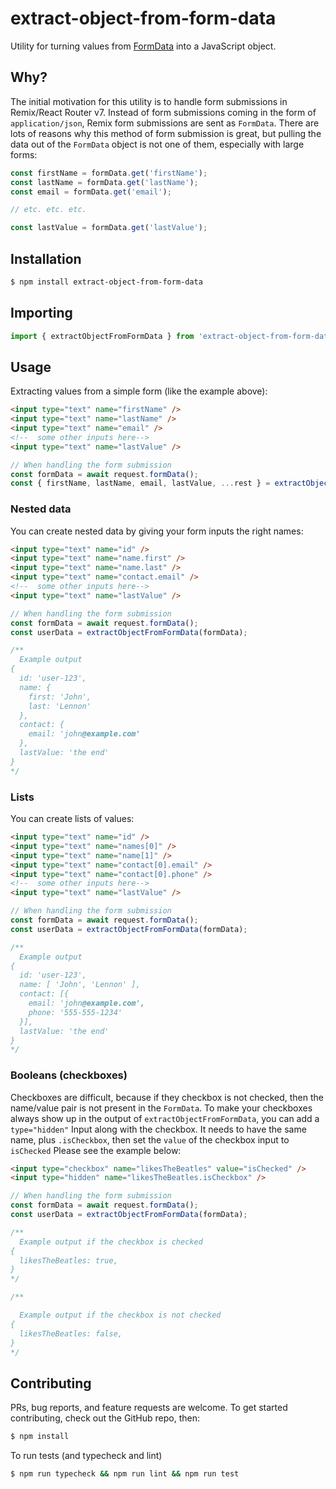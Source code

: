 # extract-object-from-form-data

Utility for turning values from [FormData](https://developer.mozilla.org/en-US/docs/Web/API/FormData) into a JavaScript object.

## Why?

The initial motivation for this utility is to handle form submissions in Remix/React Router v7.
Instead of form submissions coming in the form of `application/json`, Remix form submissions are
sent as `FormData`. There are lots of reasons why this method of form submission is great, but
pulling the data out of the `FormData` object is not one of them, especially with large forms:

```js
const firstName = formData.get('firstName');
const lastName = formData.get('lastName');
const email = formData.get('email');

// etc. etc. etc.

const lastValue = formData.get('lastValue');
```

## Installation

```bash
$ npm install extract-object-from-form-data
```

## Importing

```js
import { extractObjectFromFormData } from 'extract-object-from-form-data';
```

## Usage

Extracting values from a simple form (like the example above):

```html
<input type="text" name="firstName" />
<input type="text" name="lastName" />
<input type="text" name="email" />
<!--  some other inputs here-->
<input type="text" name="lastValue" />
```

```js
// When handling the form submission
const formData = await request.formData();
const { firstName, lastName, email, lastValue, ...rest } = extractObjectFromFormData(formData);
```

### Nested data

You can create nested data by giving your form inputs the right names:

```html
<input type="text" name="id" />
<input type="text" name="name.first" />
<input type="text" name="name.last" />
<input type="text" name="contact.email" />
<!--  some other inputs here-->
<input type="text" name="lastValue" />
```

```js
// When handling the form submission
const formData = await request.formData();
const userData = extractObjectFromFormData(formData);

/**
  Example output
{
  id: 'user-123',
  name: {
    first: 'John',
    last: 'Lennon'
  },
  contact: {
    email: 'john@example.com'
  },
  lastValue: 'the end'
}
*/
```

### Lists

You can create lists of values:

```html
<input type="text" name="id" />
<input type="text" name="names[0]" />
<input type="text" name="name[1]" />
<input type="text" name="contact[0].email" />
<input type="text" name="contact[0].phone" />
<!--  some other inputs here-->
<input type="text" name="lastValue" />
```

```js
// When handling the form submission
const formData = await request.formData();
const userData = extractObjectFromFormData(formData);

/**
  Example output
{
  id: 'user-123',
  name: [ 'John', 'Lennon' ],
  contact: [{
    email: 'john@example.com',
    phone: '555-555-1234'
  }],
  lastValue: 'the end'
}
*/
```

### Booleans (checkboxes)

Checkboxes are difficult, because if they checkbox is not checked, then the name/value pair is not
present in the `FormData`. To make your checkboxes always show up in the output of
`extractObjectFromFormData`, you can add a `type="hidden"` Input along with the checkbox. It needs
to have the same name, plus `.isCheckbox`, then set the `value` of the checkbox input to
`isChecked` Please see the example below:

```html
<input type="checkbox" name="likesTheBeatles" value="isChecked" />
<input type="hidden" name="likesTheBeatles.isCheckbox" />
```

```js
// When handling the form submission
const formData = await request.formData();
const userData = extractObjectFromFormData(formData);

/**
  Example output if the checkbox is checked
{
  likesTheBeatles: true,
}
*/

/**

  Example output if the checkbox is not checked
{
  likesTheBeatles: false,
}
*/
```

## Contributing

PRs, bug reports, and feature requests are welcome. To get started contributing, check out the
GitHub repo, then:

```bash
$ npm install
```

To run tests (and typecheck and lint)

```bash
$ npm run typecheck && npm run lint && npm run test
```
